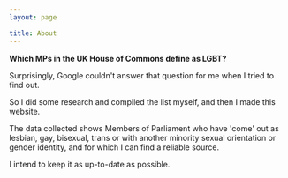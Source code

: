 ```yaml
---
layout: page

title: About
---
```


**Which MPs in the UK House of Commons define as LGBT?**

Surprisingly, Google couldn't answer that question for me when I tried to find out. 

So I did some research and compiled the list myself, and then I made this website.

The data collected shows Members of Parliament who have 'come' out as lesbian, gay, bisexual, trans or with another minority sexual orientation or gender identity, and for which I can find a reliable source.

I intend to keep it as up-to-date as possible.

